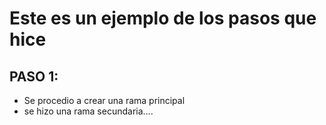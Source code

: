 # Este es un ejemplo de los pasos que hice
## PASO 1:
- Se procedio a crear una rama principal
- se hizo una rama secundaria....
